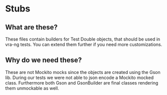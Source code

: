 # Stubs

## What are these?
These files contain builders for Test Double objects, that should be used in vra-ng tests. You can extend them further 
if you need more customizations.

## Why do we need these?
These are not Mockito mocks since the objects are created using the Gson lib.
During our tests we were not able to json encode a Mockito mocked class. Furthermore both Gson and GsonBuilder are
final classes rendering them unmockable as well.
